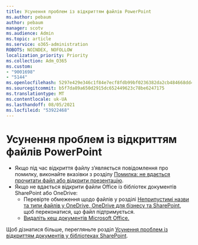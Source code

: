 ```yaml
---
title: Усунення проблем із відкриттям файлів PowerPoint
ms.author: pebaum
author: pebaum
manager: scotv
ms.audience: Admin
ms.topic: article
ms.service: o365-administration
ROBOTS: NOINDEX, NOFOLLOW
localization_priority: Priority
ms.collection: Adm_O365
ms.custom:
- "9001698"
- "5144"
ms.openlocfilehash: 5297e429e346c1f84e7ecf8fdb99bf0236382da2cb484668dd4b560027736979
ms.sourcegitcommit: b5f7da89a650d2915dc652449623c78be6247175
ms.translationtype: MT
ms.contentlocale: uk-UA
ms.lasthandoff: 08/05/2021
ms.locfileid: "53922468"
---
```

# <a name="resolve-issues-opening-powerpoint-files"></a>Усунення проблем із відкриттям файлів PowerPoint

- Якщо під час відкриття файлу з’являється повідомлення про помилку, виконайте вказівки з розділу [Помилка: не вдається прочитати файл або відкрити презентацію](https://support.office.com/article/Error-Can-t-read-file-or-Presentation-cannot-be-opened-7f2f31e2-d4dd-4c1f-9e27-ba6fadf92d44).
- Якщо не вдається відкрити файли Office із бібліотек документів SharePoint або OneDrive:
    - Перевірте обмеження щодо файлів у розділі [Неприпустимі назви та типи файлів у OneDrive, OneDrive для бізнесу та SharePoint](https://support.office.com/article/64883a5d-228e-48f5-b3d2-eb39e07630fa), щоб переконатися, що файл підтримується.
    - [Видаліть кеш документів Microsoft Office.](https://support.office.com/article/b1d3765e-d71b-4bb8-99ca-acd22c42995d)

Щоб дізнатися більше, перегляньте розділ [Усунення проблем із відкриттям документів у бібліотеках SharePoint](https://support.office.com/article/31329fa1-4ad0-47fc-95d8-bb0c5b12a536).
